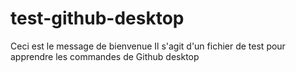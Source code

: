 # test-github-desktop
 Ceci est le message de bienvenue 
 Il s'agit d'un fichier de test pour apprendre les commandes de Github desktop
